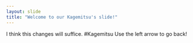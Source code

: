 ```yaml
---
layout: slide
title: "Welcome to our Kagemitsu's slide!"
---
```

I think this changes will suffice. #Kagemitsu
Use the left arrow to go back!
